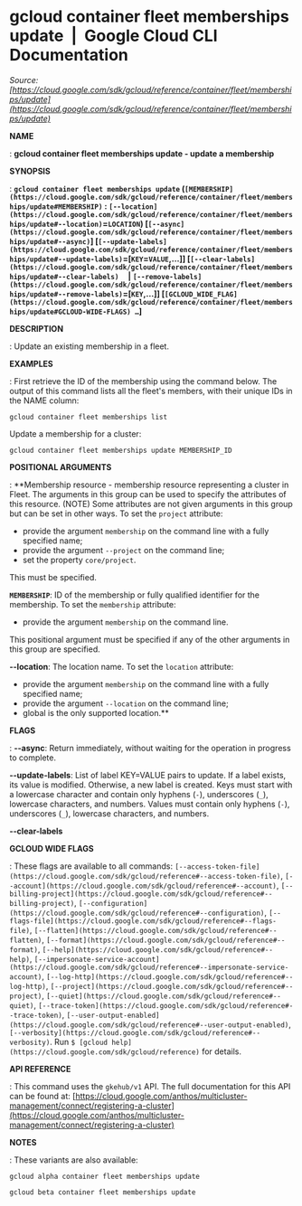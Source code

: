 # gcloud container fleet memberships update  |  Google Cloud CLI Documentation

*Source: [https://cloud.google.com/sdk/gcloud/reference/container/fleet/memberships/update](https://cloud.google.com/sdk/gcloud/reference/container/fleet/memberships/update)*

**NAME**

: **gcloud container fleet memberships update - update a membership**

**SYNOPSIS**

: **`gcloud container fleet memberships update` (`[MEMBERSHIP](https://cloud.google.com/sdk/gcloud/reference/container/fleet/memberships/update#MEMBERSHIP)` : `[--location](https://cloud.google.com/sdk/gcloud/reference/container/fleet/memberships/update#--location)`=`LOCATION`) [`[--async](https://cloud.google.com/sdk/gcloud/reference/container/fleet/memberships/update#--async)`] [`[--update-labels](https://cloud.google.com/sdk/gcloud/reference/container/fleet/memberships/update#--update-labels)`=[`KEY`=`VALUE`,…]] [`[--clear-labels](https://cloud.google.com/sdk/gcloud/reference/container/fleet/memberships/update#--clear-labels)`     | `[--remove-labels](https://cloud.google.com/sdk/gcloud/reference/container/fleet/memberships/update#--remove-labels)`=[`KEY`,…]] [`[GCLOUD_WIDE_FLAG](https://cloud.google.com/sdk/gcloud/reference/container/fleet/memberships/update#GCLOUD-WIDE-FLAGS) …`]**

**DESCRIPTION**

: Update an existing membership in a fleet.

**EXAMPLES**

: First retrieve the ID of the membership using the command below. The output of
this command lists all the fleet's members, with their unique IDs in the NAME
column:

```
gcloud container fleet memberships list
```

Update a membership for a cluster:

```
gcloud container fleet memberships update MEMBERSHIP_ID
```

**POSITIONAL ARGUMENTS**

: **Membership resource - membership resource representing a cluster in Fleet. The
arguments in this group can be used to specify the attributes of this resource.
(NOTE) Some attributes are not given arguments in this group but can be set in
other ways.
To set the `project` attribute:

- provide the argument `membership` on the command line with a fully
specified name;
- provide the argument `--project` on the command line;
- set the property `core/project`.

This must be specified.

**`MEMBERSHIP`**:
ID of the membership or fully qualified identifier for the membership.
To set the `membership` attribute:

- provide the argument `membership` on the command line.

This positional argument must be specified if any of the other arguments in this
group are specified.

**--location**:
The location name.
To set the `location` attribute:

- provide the argument `membership` on the command line with a fully
specified name;
- provide the argument `--location` on the command line;
- global is the only supported location.**

**FLAGS**

: **--async**:
Return immediately, without waiting for the operation in progress to complete.

**--update-labels**:
List of label KEY=VALUE pairs to update. If a label exists, its value is
modified. Otherwise, a new label is created.
Keys must start with a lowercase character and contain only hyphens
(`-`), underscores (`_`), lowercase characters, and
numbers. Values must contain only hyphens (`-`), underscores
(`_`), lowercase characters, and numbers.

**--clear-labels**

**GCLOUD WIDE FLAGS**

: These flags are available to all commands: `[--access-token-file](https://cloud.google.com/sdk/gcloud/reference#--access-token-file)`,
`[--account](https://cloud.google.com/sdk/gcloud/reference#--account)`, `[--billing-project](https://cloud.google.com/sdk/gcloud/reference#--billing-project)`,
`[--configuration](https://cloud.google.com/sdk/gcloud/reference#--configuration)`,
`[--flags-file](https://cloud.google.com/sdk/gcloud/reference#--flags-file)`,
`[--flatten](https://cloud.google.com/sdk/gcloud/reference#--flatten)`, `[--format](https://cloud.google.com/sdk/gcloud/reference#--format)`, `[--help](https://cloud.google.com/sdk/gcloud/reference#--help)`, `[--impersonate-service-account](https://cloud.google.com/sdk/gcloud/reference#--impersonate-service-account)`,
`[--log-http](https://cloud.google.com/sdk/gcloud/reference#--log-http)`,
`[--project](https://cloud.google.com/sdk/gcloud/reference#--project)`, `[--quiet](https://cloud.google.com/sdk/gcloud/reference#--quiet)`, `[--trace-token](https://cloud.google.com/sdk/gcloud/reference#--trace-token)`, `[--user-output-enabled](https://cloud.google.com/sdk/gcloud/reference#--user-output-enabled)`,
`[--verbosity](https://cloud.google.com/sdk/gcloud/reference#--verbosity)`.
Run `$ [gcloud help](https://cloud.google.com/sdk/gcloud/reference)` for details.

**API REFERENCE**

: This command uses the `gkehub/v1` API. The full documentation for
this API can be found at: [https://cloud.google.com/anthos/multicluster-management/connect/registering-a-cluster](https://cloud.google.com/anthos/multicluster-management/connect/registering-a-cluster)

**NOTES**

: These variants are also available:

```
gcloud alpha container fleet memberships update
```

```
gcloud beta container fleet memberships update
```